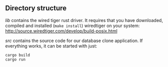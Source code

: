 Directory structure
-------------------

*lib* contains the wired tiger rust driver. 
It requires that you have downloaded, compiled and 
installed (`make install`) wiredtiger on your system:
http://source.wiredtiger.com/develop/build-posix.html

*src* contains the source code for our database clone application.
If everything works, it can be started with just:

    cargo build
    cargo run
